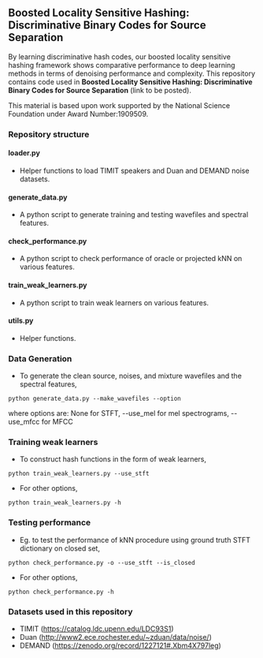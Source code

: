 ## Boosted Locality Sensitive Hashing: Discriminative Binary Codes for Source Separation
By learning discriminative hash codes, our boosted locality sensitive hashing framework shows comparative performance to deep learning methods in terms of denoising performance and complexity. This repository contains code used in  **Boosted Locality Sensitive Hashing: Discriminative Binary Codes for Source Separation** (link to be posted).

This material is based upon work supported by the National Science Foundation under Award Number:1909509.

### Repository structure

#### loader.py
* Helper functions to load TIMIT speakers and Duan and DEMAND noise datasets.

#### generate_data.py
* A python script to generate training and testing wavefiles and spectral features.

#### check_performance.py
* A python script to check performance of oracle or projected kNN on various features.

#### train_weak_learners.py
* A python script to train weak learners on various features. 

#### utils.py
* Helper functions.

### Data Generation
* To generate the clean source, noises, and mixture wavefiles and the spectral features, 
```
python generate_data.py --make_wavefiles --option
```
where options are: None for STFT, --use_mel for mel spectrograms, --use_mfcc for MFCC

### Training weak learners
* To construct hash functions in the form of weak learners, 
```
python train_weak_learners.py --use_stft
```

* For other options, 
```
python train_weak_learners.py -h
```

### Testing performance
* Eg. to test the performance of kNN procedure using ground truth STFT dictionary on closed set, 
```
python check_performance.py -o --use_stft --is_closed
```

* For other options, 
```
python check_performance.py -h
```


### Datasets used in this repository
* TIMIT (https://catalog.ldc.upenn.edu/LDC93S1)
* Duan (http://www2.ece.rochester.edu/~zduan/data/noise/)
* DEMAND (https://zenodo.org/record/1227121#.Xbm4X797leg)
